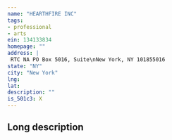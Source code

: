 ```yaml
---
name: "HEARTHFIRE INC"
tags:
- professional
- arts
ein: 134133834
homepage: ""
address: |
 RTC NA PO Box 5016, Suite\nNew York, NY 101855016
state: "NY"
city: "New York"
lng: 
lat: 
description: ""
is_501c3: X
---
```


## Long description


